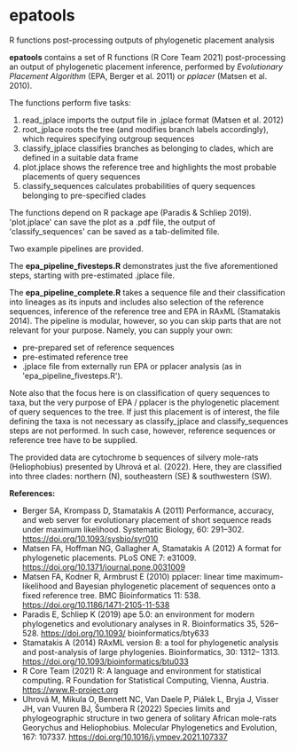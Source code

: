# epatools
R functions post-processing outputs of phylogenetic placement analysis

**epatools** contains a set of R functions (R Core Team 2021) post-processing an output of phylogenetic placement inference, performed by *Evolutionary Placement Algorithm* (EPA, Berger et al. 2011) or *pplacer* (Matsen et al. 2010).

The functions perform five tasks:
1. read_jplace imports the output file in .jplace format (Matsen et al. 2012)
2. root_jplace roots the tree (and modifies branch labels accordingly), which requires specifying outgroup sequences
3. classify_jplace classifies branches as belonging to clades, which are defined in a suitable data frame
4. plot.jplace shows the reference tree and highlights the most probable placements of query sequences
5. classify_sequences calculates probabilities of query sequences belonging to pre-specified clades

The functions depend on R package ape (Paradis & Schliep 2019). 'plot.jplace' can save the plot as a .pdf file, the output of 'classify_sequences' can be saved as a tab-delimited file.

Two example pipelines are provided.

The **epa_pipeline_fivesteps.R** demonstrates just the five aforementioned steps, starting with pre-estimated .jplace file. 

The **epa_pipeline_complete.R** takes a sequence file and their classification into lineages as its inputs and includes also selection of the reference sequences, inference of the reference tree and EPA in RAxML (Stamatakis 2014). The pipeline is modular, however, so you can skip parts that are not relevant for your purpose. Namely, you can supply your own:
- pre-prepared set of reference sequences
- pre-estimated reference tree
- .jplace file from externally run EPA or pplacer analysis (as in 'epa_pipeline_fivesteps.R'). 

Note also that the focus here is on classification of query sequences to taxa, but the very purpose of EPA / pplacer is the phylogenetic placement of query sequences to the tree. If just this placement is of interest, the file defining the taxa is not necessary as classify_jplace and classify_sequences steps are not performed. In such case, however, reference sequences or reference tree have to be supplied. 

The provided data are cytochrome b sequences of silvery mole-rats (Heliophobius) presented by Uhrová et al. (2022). Here, they are classified into three clades: northern (N), southeastern (SE) & southwestern (SW). 

**References:**
- Berger SA, Krompass D, Stamatakis A (2011) Performance, accuracy, and web server for evolutionary placement of short sequence reads under maximum likelihood. Systematic Biology, 60: 291–302. https://doi.org/10.1093/sysbio/syr010
- Matsen FA, Hoffman NG, Gallagher A, Stamatakis A (2012) A format for phylogenetic placements. PLoS ONE 7: e31009. https://doi.org/10.1371/journal.pone.0031009
- Matsen FA, Kodner R, Armbrust E (2010) pplacer: linear time maximum-likelihood and Bayesian phylogenetic placement of sequences onto a fixed reference tree. BMC Bioinformatics 11: 538. https://doi.org/10.1186/1471-2105-11-538
- Paradis E, Schliep K (2019) ape 5.0: an environment for modern phylogenetics and evolutionary analyses in R. Bioinformatics 35, 526–528. https://doi.org/10.1093/ bioinformatics/bty633
- Stamatakis A (2014) RAxML version 8: a tool for phylogenetic analysis and post-analysis of large phylogenies. Bioinformatics, 30: 1312– 1313. https://doi.org/10.1093/bioinformatics/btu033
- R Core Team (2021) R: A language and environment for statistical computing. R Foundation for Statistical Computing, Vienna, Austria. https://www.R-project.org
- Uhrová M, Mikula O, Bennett NC, Van Daele P, Piálek L, Bryja J, Visser JH, van Vuuren BJ, Šumbera R (2022) Species limits and phylogeographic structure in two genera of solitary African mole-rats Georychus and Heliophobius. Molecular Phylogenetics and Evolution, 167: 107337. https://doi.org/10.1016/j.ympev.2021.107337
